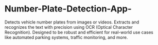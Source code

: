 # Number-Plate-Detection-App-
Detects vehicle number plates from images or videos. Extracts and recognizes the text with precision using OCR (Optical Character Recognition). Designed to be robust and efficient for real-world use cases like automated parking systems, traffic monitoring, and more.
